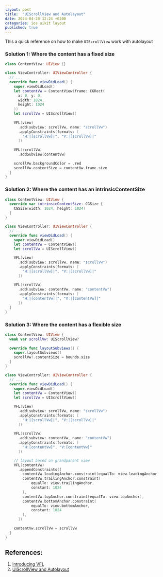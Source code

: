 ```yaml
---
layout: post
title:  "UIScrollView and Autolayout"
date: 2024-04-28 12:24 +0200
categories: ios uikit layout
published: true
---
```


This a quick reference on how to make `UIScrollView` work with autolayout

### Solution 1: Where the content has a fixed size

```swift
class ContentView: UIView {}

class ViewController: UIViewController {
  // ...
  override func viewDidLoad() {
    super.viewDidLoad()
    let contentVw = ContentView(frame: CGRect(
      x: 0, y: 0,
      width: 1024, 
      height: 1024
    ))
    let scrollVw = UIScrollView()
    
    VFL(view)
      .add(subview: scrollVw, name: "scrollVw")
      .applyConstraints(formats: [
        "H:|[scrollVw]|", "V:|[scrollVw]|"
      ])
    
    VFL(scrollVw)
      .addSubview(contentVw)
    
    scrollVw.backgroundColor = .red
    scrollVw.contentSize = contentVw.frame.size
  }
}
```

### Solution 2: Where the content has an intrinsicContentSize

```swift
class ContentView: UIView {
  override var intrinsicContentSize: CGSize {
    CGSize(width: 1024, height: 1024)
  }
}

class ViewController: UIViewController {
  // ...
  override func viewDidLoad() {
    super.viewDidLoad()
    let contentVw = ContentView()
    let scrollVw = UIScrollView()

    VFL(view)
      .add(subview: scrollVw, name: "scrollVw")
      .applyConstraints(formats: [
        "H:|[scrollVw]|", "V:|[scrollVw]|"
      ])
    
    VFL(scrollVw)
      .add(subview: contentVw, name: "contentVw")
      .applyConstraints(formats: [
        "H:|[contentVw]|", "V:|[contentVw]|"
      ])
  }
}
```

### Solution 3: Where the content has a flexible size

```swift
class ContentView: UIView {  
  weak var scrollVw: UIScrollView?
  
  override func layoutSubviews() {
    super.layoutSubviews()    
    scrollVw?.contentSize = bounds.size
  }
}

class ViewController: UIViewController {
  // ...
  override func viewDidLoad() {
    super.viewDidLoad()
    let contentVw = ContentView()
    let scrollVw = UIScrollView()

    VFL(view)
      .add(subview: scrollVw, name: "scrollVw")
      .applyConstraints(formats: [
        "H:|[scrollVw]|", "V:|[scrollVw]|"
      ])
    
    VFL(scrollVw)
      .add(subview: contentVw, name: "contentVw")
      .applyConstraints(formats: [
        "H:[contentVw]", "V:[contentVw]"
      ])

    // layout based on grandparent view    
    VFL(contentVw)
      .appendConstraints([
        contentVw.leadingAnchor.constraint(equalTo: view.leadingAnchor),
        contentVw.trailingAnchor.constraint(
            equalTo: view.trailingAnchor,
            constant: 1024
        ),
        contentVw.topAnchor.constraint(equalTo: view.topAnchor),
        contentVw.bottomAnchor.constraint(
            equalTo: view.bottomAnchor,
            constant: 1024
        ),
      ])
    
    contentVw.scrollVw = scrollVw
  }
}
```

## References:

1. [Introducing VFL](https://whackylabs.com/swift/uikit/layout/2023/07/01/introducing-vfl/)
1. [UIScrollView and Autolayout](https://developer.apple.com/library/archive/technotes/tn2154/_index.html)